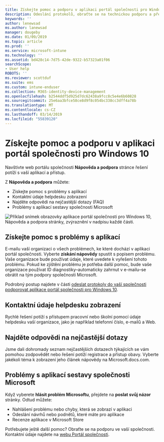 ```yaml
---
title: Získejte pomoc a podporu v aplikaci portál společnosti pro Windows 10 | Dokumentace Microsoftu
description: Odeslání protokolů, obraťte se na technickou podporu a přečtěte si nejčastější dotazy na stránce nápovědy portál společnosti a podpora.
keywords: ''
author: lenewsad
ms.author: lanewsad
manager: dougeby
ms.date: 01/09/2019
ms.topic: article
ms.prod: ''
ms.service: microsoft-intune
ms.technology: ''
ms.assetid: bd428c14-7d75-42de-9322-b57323a01f06
searchScope:
- User help
ROBOTS: ''
ms.reviewer: scottduf
ms.suite: ems
ms.custom: intune-enduser
ms.collection: M365-identity-device-management
ms.openlocfilehash: b2544ddf5d925d7dc62438a9fcc8c5e4e6b60828
ms.sourcegitcommit: 25e6aa3bfce58ce8d9f8c054bc338cc3dff4a78b
ms.translationtype: MT
ms.contentlocale: cs-CZ
ms.lasthandoff: 03/14/2019
ms.locfileid: "55839120"
---
```

# <a name="get-help-and-support-in-company-portal-for-windows-10"></a>Získejte pomoc a podporu v aplikaci portál společnosti pro Windows 10

Navštivte web portálu společnosti **Nápověda a podpora** stránce řešení potíží s vaší aplikací a přístup.   

Z **Nápověda a podpora** můžete:  

* Získejte pomoc s problémy s aplikací
* Kontaktní údaje helpdesku zobrazení
* Najděte odpovědi na nejčastější dotazy (FAQ) 
* Problémy s aplikací sestavy společnosti Microsoft

![Příklad snímek obrazovky aplikace portál společnosti pro Windows 10, Nápověda a podpora stránky, zvýraznění v nadpisu každé části.](./media/1812_UCP_Help_Support_sections.png)  

## <a name="get-help-with-app-problems"></a>Získejte pomoc s problémy s aplikací

E-mailu vaší organizaci o všech problémech, ke které dochází v aplikaci portál společnosti. Vyberte **získání nápovědy** spustit s popisem problému. Vaše organizace bude používat údaje, které uvedete k vyřešení tohoto problému. Pokud ke zjištění problému je potřeba další pomoc, bude vaše organizace používat ID diagnostiky&ndash;automaticky zahrnut v e-mailu&ndash;se obrátit na tým podpory společnosti Microsoft.  

Podrobný postup najdete v části [odeslat protokoly do vaší společnosti podporovat aplikace portál společnosti pro Windows 10](send-logs-to-your-it-admin-cp-windows.md).  

## <a name="view-helpdesk-contact-details"></a>Kontaktní údaje helpdesku zobrazení  
Rychlé řešení potíží s přístupem pracovní nebo školní pomocí údaje helpdesku vaší organizace, jako je například telefonní číslo, e-mailů a Web.  

## <a name="find-answers-to-frequently-asked-questions"></a>Najděte odpovědi na nejčastější dotazy  
Jsme dali dohromady seznam nejčastějších dotazech týkajících se vám pomohou zodpovědět nebo řešení potíží registrace a přístup obavy. Vyberte jakékoli téma k zobrazení jeho článek nápovědy na Microsoft.docs.com.  

## <a name="report-app-problems-to-microsoft"></a>Problémy s aplikací sestavy společnosti Microsoft  
Když vyberete **hlásit problém Microsoftu**, přejdete na **poslat svůj názor** stránky. Odtud můžete:

* Nahlášení problému nebo chyby, která se zobrazí v aplikaci  
* Odeslání návrhů nebo podnětů, které máte pro aplikace  
* Recenze aplikace v Microsoft Store   


Potřebujete ještě další pomoc? Obraťte se na podporu ve vaší společnosti. Kontaktní údaje najdete na [webu Portál společnosti](https://go.microsoft.com/fwlink/?linkid=2010980).
